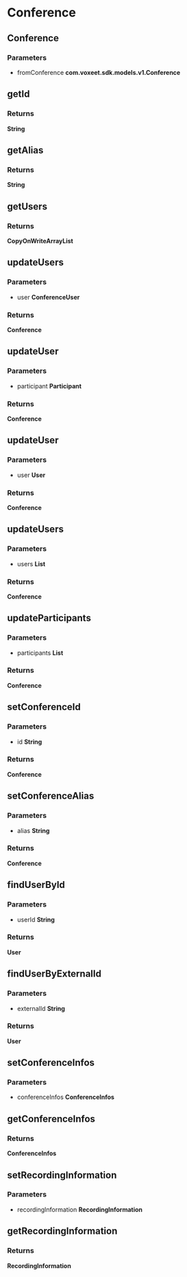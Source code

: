# Conference

## Conference

### Parameters

 - fromConference **com.voxeet.sdk.models.v1.Conference**


## getId

### Returns

__String__

## getAlias

### Returns

__String__

## getUsers

### Returns

__CopyOnWriteArrayList<User>__

## updateUsers

### Parameters

 - user **ConferenceUser**

### Returns

__Conference__

## updateUser

### Parameters

 - participant **Participant**

### Returns

__Conference__

## updateUser

### Parameters

 - user **User**

### Returns

__Conference__

## updateUsers

### Parameters

 - users **List<ConferenceUser>**

### Returns

__Conference__

## updateParticipants

### Parameters

 - participants **List<Participant>**

### Returns

__Conference__

## setConferenceId

### Parameters

 - id **String**

### Returns

__Conference__

## setConferenceAlias

### Parameters

 - alias **String**

### Returns

__Conference__

## findUserById

### Parameters

 - userId **String**

### Returns

__User__

## findUserByExternalId

### Parameters

 - externalId **String**

### Returns

__User__

## setConferenceInfos

### Parameters

 - conferenceInfos **ConferenceInfos**


## getConferenceInfos

### Returns

__ConferenceInfos__

## setRecordingInformation

### Parameters

 - recordingInformation **RecordingInformation**


## getRecordingInformation

### Returns

__RecordingInformation__

